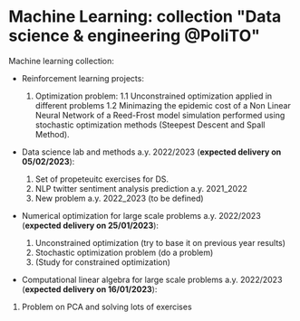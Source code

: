 # Machine Learning: collection "Data science & engineering @PoliTO"
Machine learning collection:

- Reinforcement learning projects:
  1. Optimization problem:
  1.1 Unconstrained optimization applied in different problems 
  1.2 Minimazing the epidemic cost of a Non Linear Neural Network of a Reed-Frost model simulation performed using stochastic optimization methods (Steepest Descent and   Spall Method).

- Data science lab and methods a.y. 2022/2023 (**expected delivery on 05/02/2023**):
  1. Set of propeteuitc exercises for DS.
  2. NLP twitter sentiment analysis prediction a.y. 2021_2022
  3. New problem a.y. 2022_2023 (to be defined)

- Numerical optimization for large scale problems a.y. 2022/2023 (**expected delivery on 25/01/2023**):
  1. Unconstrained optimization (try to base it on previous year results)
  2. Stochastic optimization problem (do a problem)
  3. (Study for constrained optimization)

 - Computational linear algebra for large scale problems a.y. 2022/2023 (**expected delivery on 16/01/2023**):
  1. Problem on PCA and solving lots of exercises
